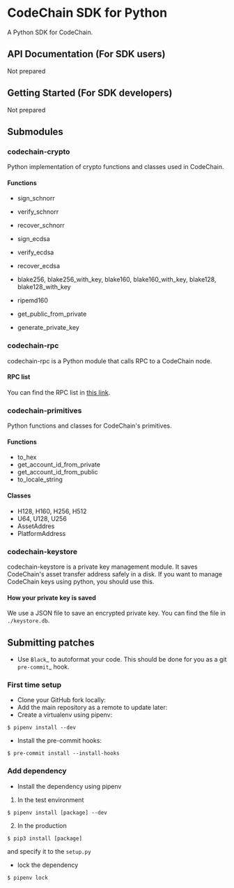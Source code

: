 # CodeChain SDK for Python

A Python SDK for CodeChain.

## API Documentation (For SDK users)

Not prepared

## Getting Started (For SDK developers)

Not prepared

## Submodules

### codechain-crypto

Python implementation of crypto functions and classes used in CodeChain.

#### Functions

* sign_schnorr
* verify_schnorr
* recover_schnorr

* sign_ecdsa
* verify_ecdsa
* recover_ecdsa
* blake256, blake256_with_key, blake160, blake160_with_key, blake128, blake128_with_key
* ripemd160
* get_public_from_private
* generate_private_key

### codechain-rpc

codechain-rpc is a Python module that calls RPC to a CodeChain node.

#### RPC list

You can find the RPC list in [this link](https://github.com/CodeChain-io/codechain/blob/master/spec/JSON-RPC.md).

### codechain-primitives

Python functions and classes for CodeChain's primitives.

#### Functions

* to_hex
* get_account_id_from_private
* get_account_id_from_public
* to_locale_string

#### Classes

* H128, H160, H256, H512
* U64, U128, U256
* AssetAddres
* PlatformAddress

### codechain-keystore

codechain-keystore is a private key management module. It saves CodeChain's asset transfer address safely in a disk. If you want to manage CodeChain keys using python, you should use this.

#### How your private key is saved

We use a JSON file to save an encrypted private key. You can find the file in `./keystore.db`.

## Submitting patches
- Use `Black`_ to autoformat your code. This should be done for you as a git `pre-commit`_ hook.
### First time setup
- Clone your GitHub fork locally:
- Add the main repository as a remote to update later:
- Create a virtualenv using pipenv:
```shell
$ pipenv install --dev
```
- Install the pre-commit hooks:
```shell
$ pre-commit install --install-hooks
```
### Add dependency
- Install the dependency using pipenv
1. In the test environment
```shell
$ pipenv install [package] --dev
```
2. In the production
```shell
$ pip3 install [package]
```
and specify it to the `setup.py`
- lock the dependency
```shell
$ pipenv lock
```
